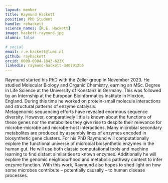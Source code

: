 ```yaml
---                                                                                                                                                                                                 
layout: member
title: Raymund Hackett
position: PhD Student
handle: rehackett
science_names: [R.E. Hackett] 
image: hackett-raymund.jpg
alumni: false
 
# social
email: r.e.hackett@lumc.nl
github: rayhackett
orcid: 0009-0004-1843-623X
linkedin: raymund-hackett-3407912b5
---
```

 
Raymund started his PhD with the Zeller group in November 2023. He studied Molecular Biology and Organic Chemistry, earning an MSc. Degree in Life Science at the University of Konstanz in Germany. This was followed by an Internship at the European Bioinformatics Institute in Hinxton, England. During this time he worked on protein-small molecule interactions and structural patterns of enzyme catalysis.  
Metagenomic sequencing efforts have revealed enormous sequence diversity. However, comparatively little is known about the functions of these genes nor the metabolites they give rise to despite their relevance for microbe-microbe and microbe-host interactions. Many microbial secondary metabolites are produced by assembly lines of enzymes encoded in biosynthetic gene clusters. For his PhD Raymund will computationally explore the functional universe of microbial biosynthetic enzymes in the human gut. He will use both classic computational tools and machine learning to find distant similarities to known enzymes. Additionally he will explore the genomic neighbourhood and metabolic pathway context to infer enzyme function. With this work, Raymund also hopes to shed light on how some microbes contribute – potentially causally – to human disease processes.   

